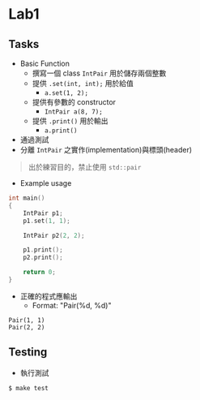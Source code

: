 # Lab1

## Tasks

* Basic Function
  * 撰寫一個 class `IntPair` 用於儲存兩個整數
  * 提供 `.set(int, int);` 用於給值
    * `a.set(1, 2);`
  * 提供有參數的 constructor
    * `IntPair a(8, 7);`
  * 提供 `.print()` 用於輸出
    * `a.print()`
* 通過測試
* 分離 `IntPair` 之實作(implementation)與標頭(header)

> 出於練習目的，禁止使用 `std::pair`

* Example usage

```cpp
int main()
{
    IntPair p1;
    p1.set(1, 1);

    IntPair p2(2, 2);

    p1.print();
    p2.print();

    return 0;
}
```

* 正確的程式應輸出
  * Format: "Pair(%d, %d)"

```
Pair(1, 1)
Pair(2, 2)
```

## Testing

* 執行測試

```
$ make test
```
